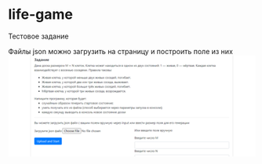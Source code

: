 # life-game
Тестовое задание 

Файлы json можно загрузить на страницу и построить поле из них
![Alt text](/Screenshot.png?raw=true "Title")